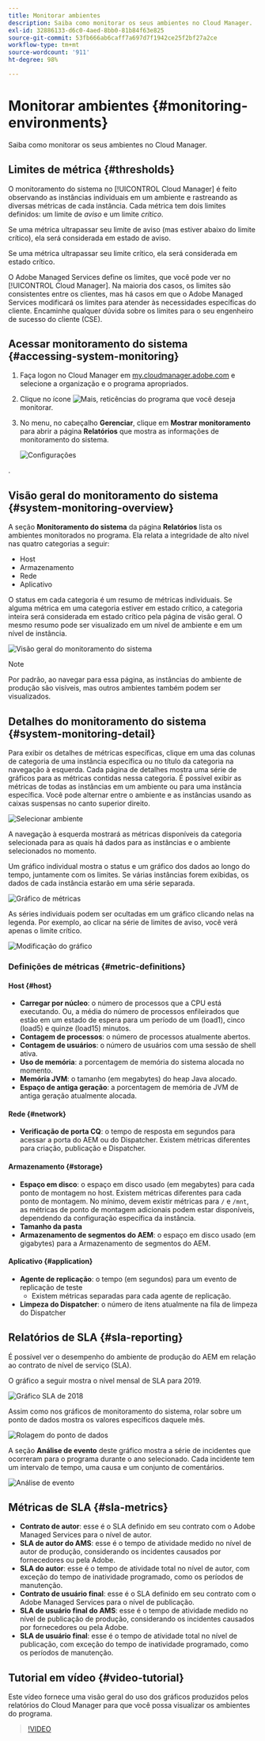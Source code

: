 ```yaml
---
title: Monitorar ambientes
description: Saiba como monitorar os seus ambientes no Cloud Manager.
exl-id: 32886133-d6c0-4aed-8bb0-81b84f63e825
source-git-commit: 53fb666ab6caff7a697d7f1942ce25f2bf27a2ce
workflow-type: tm+mt
source-wordcount: '911'
ht-degree: 98%

---
```



# Monitorar ambientes {#monitoring-environments}

Saiba como monitorar os seus ambientes no Cloud Manager.

## Limites de métrica {#thresholds}

O monitoramento do sistema no [!UICONTROL Cloud Manager] é feito observando as instâncias individuais em um ambiente e rastreando as diversas métricas de cada instância. Cada métrica tem dois limites definidos: um limite de *aviso* e um limite *crítico*.

Se uma métrica ultrapassar seu limite de aviso (mas estiver abaixo do limite crítico), ela será considerada em estado de aviso.

Se uma métrica ultrapassar seu limite crítico, ela será considerada em estado crítico.

O Adobe Managed Services define os limites, que você pode ver no [!UICONTROL Cloud Manager]. Na maioria dos casos, os limites são consistentes entre os clientes, mas há casos em que o Adobe Managed Services modificará os limites para atender às necessidades específicas do cliente. Encaminhe qualquer dúvida sobre os limites para o seu engenheiro de sucesso do cliente (CSE).

## Acessar monitoramento do sistema {#accessing-system-monitoring}

1. Faça logon no Cloud Manager em [my.cloudmanager.adobe.com](https://my.cloudmanager.adobe.com) e selecione a organização e o programa apropriados.

1. Clique no ícone ![Mais, reticências](https://spectrum.adobe.com/static/icons/workflow_18/Smock_More_18_N.svg) do programa que você deseja monitorar.
1. No menu, no cabeçalho **Gerenciar**, clique em **Mostrar monitoramento** para abrir a página **Relatórios** que mostra as informações de monitoramento do sistema.

   ![Configurações](/help/assets/first-timea1.png)

.

## Visão geral do monitoramento do sistema {#system-monitoring-overview}

A seção **Monitoramento do sistema** da página **Relatórios** lista os ambientes monitorados no programa. Ela relata a integridade de alto nível nas quatro categorias a seguir:

* Host
* Armazenamento
* Rede
* Aplicativo

O status em cada categoria é um resumo de métricas individuais. Se alguma métrica em uma categoria estiver em estado crítico, a categoria inteira será considerada em estado crítico pela página de visão geral. O mesmo resumo pode ser visualizado em um nível de ambiente e em um nível de instância.

![Visão geral do monitoramento do sistema](/help/assets/System-Monitoring-Reports.png)

>[!NOTE]
>
>Por padrão, ao navegar para essa página, as instâncias do ambiente de produção são visíveis, mas outros ambientes também podem ser visualizados.

## Detalhes do monitoramento do sistema {#system-monitoring-detail}

Para exibir os detalhes de métricas específicas, clique em uma das colunas de categoria de uma instância específica ou no título da categoria na navegação à esquerda. Cada página de detalhes mostra uma série de gráficos para as métricas contidas nessa categoria. É possível exibir as métricas de todas as instâncias em um ambiente ou para uma instância específica. Você pode alternar entre o ambiente e as instâncias usando as caixas suspensas no canto superior direito.

![Selecionar ambiente](/help/assets/System_Monitoring1.png)

A navegação à esquerda mostrará as métricas disponíveis da categoria selecionada para as quais há dados para as instâncias e o ambiente selecionados no momento.

Um gráfico individual mostra o status e um gráfico dos dados ao longo do tempo, juntamente com os limites. Se várias instâncias forem exibidas, os dados de cada instância estarão em uma série separada.

![Gráfico de métricas](/help/assets/Monitoring_Graphs1.png)

As séries individuais podem ser ocultadas em um gráfico clicando nelas na legenda.
Por exemplo, ao clicar na série de limites de aviso, você verá apenas o limite crítico.

![Modificação do gráfico](/help/assets/Monitoring_Graphs2.png)

### Definições de métricas {#metric-definitions}

#### Host {#host}

* **Carregar por núcleo**: o número de processos que a CPU está executando. Ou, a média do número de processos enfileirados que estão em um estado de espera para um período de um (load1), cinco (load5) e quinze (load15) minutos.
* **Contagem de processos**: o número de processos atualmente abertos.
* **Contagem de usuários**: o número de usuários com uma sessão de shell ativa.
* **Uso de memória**: a porcentagem de memória do sistema alocada no momento.
* **Memória JVM**: o tamanho (em megabytes) do heap Java alocado.
* **Espaço de antiga geração**: a porcentagem de memória de JVM de antiga geração atualmente alocada.

#### Rede {#network}

* **Verificação de porta CQ**: o tempo de resposta em segundos para acessar a porta do AEM ou do Dispatcher. Existem métricas diferentes para criação, publicação e Dispatcher.

#### Armazenamento {#storage}

* **Espaço em disco**: o espaço em disco usado (em megabytes) para cada ponto de montagem no host. Existem métricas diferentes para cada ponto de montagem. No mínimo, devem existir métricas para `/` e `/mnt`, as métricas de ponto de montagem adicionais podem estar disponíveis, dependendo da configuração específica da instância.
* **Tamanho da pasta**
* **Armazenamento de segmentos do AEM**: o espaço em disco usado (em gigabytes) para a Armazenamento de segmentos do AEM.

#### Aplicativo {#application}

* **Agente de replicação**: o tempo (em segundos) para um evento de replicação de teste
   * Existem métricas separadas para cada agente de replicação.
* **Limpeza do Dispatcher**: o número de itens atualmente na fila de limpeza do Dispatcher

## Relatórios de SLA {#sla-reporting}

É possível ver o desempenho do ambiente de produção do AEM em relação ao contrato de nível de serviço (SLA).

O gráfico a seguir mostra o nível mensal de SLA para 2019.

![Gráfico SLA de 2018](/help/assets/SLA-Reports-one.png)

Assim como nos gráficos de monitoramento do sistema, rolar sobre um ponto de dados mostra os valores específicos daquele mês.

![Rolagem do ponto de dados](/help/assets/SLA-Reports-two.png)

A seção **Análise de evento** deste gráfico mostra a série de incidentes que ocorreram para o programa durante o ano selecionado. Cada incidente tem um intervalo de tempo, uma causa e um conjunto de comentários.

![Análise de evento](/help/assets/sla-reporting3.png)

## Métricas de SLA {#sla-metrics}

* **Contrato de autor**: esse é o SLA definido em seu contrato com o Adobe Managed Services para o nível de autor.
* **SLA de autor do AMS**: esse é o tempo de atividade medido no nível de autor de produção, considerando os incidentes causados por fornecedores ou pela Adobe.
* **SLA do autor**: esse é o tempo de atividade total no nível de autor, com exceção do tempo de inatividade programado, como os períodos de manutenção.
* **Contrato de usuário final**: esse é o SLA definido em seu contrato com o Adobe Managed Services para o nível de publicação.
* **SLA de usuário final do AMS**: esse é o tempo de atividade medido no nível de publicação de produção, considerando os incidentes causados por fornecedores ou pela Adobe.
* **SLA de usuário final**: esse é o tempo de atividade total no nível de publicação, com exceção do tempo de inatividade programado, como os períodos de manutenção.

## Tutorial em vídeo {#video-tutorial}

Este vídeo fornece uma visão geral do uso dos gráficos produzidos pelos relatórios do Cloud Manager para que você possa visualizar os ambientes do programa.

>[!VIDEO](https://video.tv.adobe.com/v/34276?captions=por_br)
